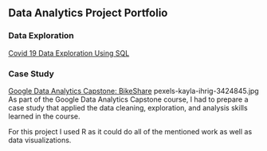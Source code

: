 ## Data Analytics Project Portfolio

### Data Exploration
[Covid 19 Data Exploration Using SQL](https://github.com/LEPilk/PortfolioProjects/blob/main/Covid%2019%20Data%20Exploration%20Using%20SQL)

### Case Study
[Google Data Analytics Capstone: BikeShare](https://github.com/LEPilk/PortfolioProjects/blob/main/google-data-analytics-capstone-bikeshare.ipynb)
pexels-kayla-ihrig-3424845.jpg
As part of the Google Data Analytics Capstone course, I had to prepare a case study that applied the data cleaning, exploration, and analysis skills learned in the course. 

For this project I used R as it could do all of the mentioned work as well as data visualizations. 

